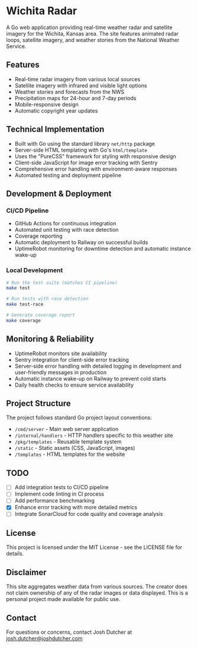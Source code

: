 # Wichita Radar

A Go web application providing real-time weather radar and satellite imagery for the Wichita, Kansas area. The site features animated radar loops, satellite imagery, and weather stories from the National Weather Service.

## Features

- Real-time radar imagery from various local sources
- Satellite imagery with infrared and visible light options
- Weather stories and forecasts from the NWS
- Precipitation maps for 24-hour and 7-day periods
- Mobile-responsive design
- Automatic copyright year updates

## Technical Implementation

- Built with Go using the standard library `net/http` package
- Server-side HTML templating with Go's `html/template`
- Uses the "PureCSS" framework for styling with responsive design
- Client-side JavaScript for image error tracking with Sentry
- Comprehensive error handling with environment-aware responses
- Automated testing and deployment pipeline

## Development & Deployment

### CI/CD Pipeline
- GitHub Actions for continuous integration
- Automated unit testing with race detection
- Coverage reporting
- Automatic deployment to Railway on successful builds
- UptimeRobot monitoring for downtime detection and automatic instance wake-up

### Local Development
```bash
# Run the test suite (matches CI pipeline)
make test

# Run tests with race detection
make test-race

# Generate coverage report
make coverage
```

## Monitoring & Reliability

- UptimeRobot monitors site availability
- Sentry integration for client-side error tracking
- Server-side error handling with detailed logging in development and user-friendly messages in production
- Automatic instance wake-up on Railway to prevent cold starts
- Daily health checks to ensure service availability

## Project Structure

The project follows standard Go project layout conventions:

- `/cmd/server` - Main web server application
- `/internal/handlers` - HTTP handlers specific to this weather site
- `/pkg/templates` - Reusable template system
- `/static` - Static assets (CSS, JavaScript, images)
- `/templates` - HTML templates for the website

## TODO

- [ ] Add integration tests to CI/CD pipeline
- [ ] Implement code linting in CI process
- [ ] Add performance benchmarking
- [x] Enhance error tracking with more detailed metrics
- [ ] Integrate SonarCloud for code quality and coverage analysis

## License

This project is licensed under the MIT License - see the LICENSE file for details.

## Disclaimer

This site aggregates weather data from various sources. The creator does not claim ownership of any of the radar images or data displayed. This is a personal project made available for public use.

## Contact

For questions or concerns, contact Josh Dutcher at josh.dutcher@joshdutcher.com

